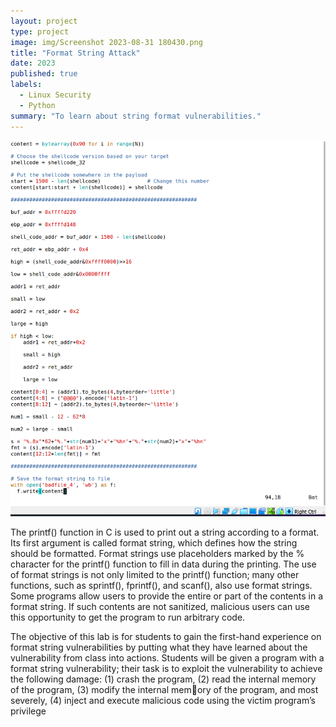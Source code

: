 ```yaml
---
layout: project
type: project
image: img/Screenshot 2023-08-31 180430.png
title: "Format String Attack"
date: 2023
published: true
labels:
  - Linux Security
  - Python
summary: "To learn about string format vulnerabilities."
---
```


<img class="img-fluid" src="../img/Screenshot (47) crop.png">

The printf() function in C is used to print out a string according to a format. Its first argument is called
format string, which defines how the string should be formatted. Format strings use placeholders marked
by the % character for the printf() function to fill in data during the printing. The use of format strings
is not only limited to the printf() function; many other functions, such as sprintf(), fprintf(),
and scanf(), also use format strings. Some programs allow users to provide the entire or part of the
contents in a format string. If such contents are not sanitized, malicious users can use this opportunity to get
the program to run arbitrary code.

The objective of this lab is for students to gain the first-hand experience on format string vulnerabilities
by putting what they have learned about the vulnerability from class into actions. Students will be given a
program with a format string vulnerability; their task is to exploit the vulnerability to achieve the following
damage: (1) crash the program, (2) read the internal memory of the program, (3) modify the internal memory of the program, and most severely, (4) inject and execute malicious code using the victim program’s
privilege
